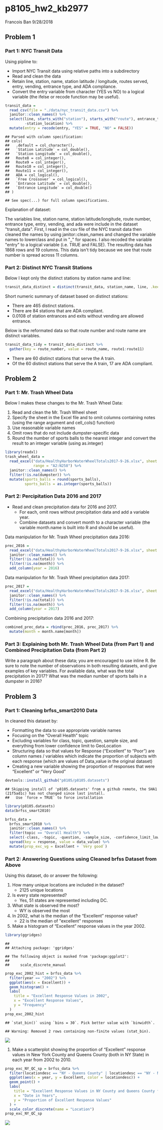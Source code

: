 p8105\_hw2\_kb2977
================
Francois Ban
9/28/2018

Problem 1
---------

### Part 1: NYC Transit Data

Using pipline to:

-   Import NYC Transit data using relative paths into a subdirectory
-   Read and clean the data
-   Retain line, station, name, station latitude / longitude, routes served, entry, vending, entrance type, and ADA compliance.
-   Convert the entry variable from character (YES vs NO) to a logical variable (the ifelse or recode function may be useful).

``` r
transit_data = 
  read_csv(file = "./data/nyc_transit_data.csv") %>% 
  janitor::clean_names() %>% 
  select(line, starts_with("station"), starts_with("route"), entrance_type, entry, vending, ada, 
         -station_location) %>%
  mutate(entry = recode(entry, "YES" = TRUE, "NO" = FALSE))
```

    ## Parsed with column specification:
    ## cols(
    ##   .default = col_character(),
    ##   `Station Latitude` = col_double(),
    ##   `Station Longitude` = col_double(),
    ##   Route8 = col_integer(),
    ##   Route9 = col_integer(),
    ##   Route10 = col_integer(),
    ##   Route11 = col_integer(),
    ##   ADA = col_logical(),
    ##   `Free Crossover` = col_logical(),
    ##   `Entrance Latitude` = col_double(),
    ##   `Entrance Longitude` = col_double()
    ## )

    ## See spec(...) for full column specifications.

Explanation of dataset:

The variables line, station name, station latitude/longitude, route number, entrance type, entry, vending, and ada were include in the dataset "transit\_data". First, I read in the csv file of the NYC transit data then cleaned the names by using janitor::clean\_names and changed the variable names to lowerclass and put in "\_" for spaces. I also recoded the variable "entry" to a logical variable (i.e. TRUE and FALSE). The resulting data has 1868 rows and 19 columns. This data isn't tidy because we see that route number is spread across 11 columns.

### Part 2: Distinct NYC Transit Stations

Below I kept only the distinct stations by station name and line:

``` r
transit_data_distinct = distinct(transit_data, station_name, line, .keep_all = TRUE)
```

Short numeric summary of dataset based on distinct stations:

-   There are 465 distinct stations.
-   There are 84 stations that are ADA compliant.
-   0.0108 of station entrances and exits without vending are allowed entrance.

Below is the reformated data so that route number and route name are distinct variables.

``` r
transit_data_tidy = transit_data_distinct %>% 
  gather(key = route_number, value = route_name, route1:route11)
```

-   There are 60 distinct stations that serve the A train.
-   Of the 60 distinct stations that serve the A train, 17 are ADA compliant.

Problem 2
---------

### Part 1: Mr. Trash Wheel Data

Below I makes these changes to the Mr. Trash Wheel Data:

1.  Read and clean the Mr. Trash Wheel sheet
2.  Specify the sheet in the Excel file and to omit columns containing notes (using the range argument and cell\_cols() function)
3.  Use reasonable variable names
4.  Omit rows that do not include dumpster-specific data
5.  Round the number of sports balls to the nearest integer and convert the result to an integer variable (using as.integer)

``` r
library(readxl)
trash_wheel_data = 
  read_excel("data/HealthyHarborWaterWheelTotals2017-9-26.xlsx", sheet = "Mr. Trash Wheel", 
             range = "A2:N258") %>% 
  janitor::clean_names() %>%
  filter(!is.na(dumpster)) %>%
  mutate(sports_balls = round(sports_balls), 
         sports_balls = as.integer(sports_balls))
```

### Part 2: Percipitation Data 2016 and 2017

-   Read and clean precipitation data for 2016 and 2017.
    -   For each, omit rows without precipitation data and add a variable year.
    -   Combine datasets and convert month to a character variable (the variable month.name is built into R and should be useful).

Data manipulation for Mr. Trash Wheel precipitation data 2016:

``` r
prec_2016 = 
  read_excel("data/HealthyHarborWaterWheelTotals2017-9-26.xlsx", sheet = "2016 Precipitation", skip = 1) %>%
  janitor::clean_names() %>%
  filter(!is.na(total)) %>%
  filter(!is.na(month)) %>%
  add_column(year = 2016)
```

Data manipulation for Mr. Trash Wheel precipitation data 2017:

``` r
prec_2017 = 
  read_excel("data/HealthyHarborWaterWheelTotals2017-9-26.xlsx", sheet = "2017 Precipitation", skip = 1) %>%
  janitor::clean_names() %>%
  filter(!is.na(total)) %>%
  filter(!is.na(month)) %>%
  add_column(year = 2017)
```

Combining precipitation data 2016 and 2017:

``` r
combined_prec_data = rbind(prec_2016, prec_2017) %>%
  mutate(month = month.name[month])
```

### Part 3: Explaining both Mr. Trash Wheel Data (from Part 1) and Combined Precipitation Data (from Part 2)

Write a paragraph about these data; you are encouraged to use inline R. Be sure to note the number of observations in both resulting datasets, and give examples of key variables. For available data, what was the total precipitation in 2017? What was the median number of sports balls in a dumpster in 2016?

Problem 3
---------

### Part 1: Cleaning brfss\_smart2010 Data

In cleaned this dataset by:

-   Formatting the data to use appropriate variable names
-   Focusing on the “Overall Health” topic
-   Excluding variables for class, topic, question, sample size, and everything from lower confidence limit to GeoLocation
-   Structuring data so that values for Response (“Excellent” to “Poor”) are column names / variables which indicate the proportion of subjects with each response (which are values of Data\_value in the original dataset)
-   Creating a new variable showing the proportion of responses that were “Excellent” or “Very Good”

``` r
devtools::install_github("p8105/p8105.datasets")
```

    ## Skipping install of 'p8105.datasets' from a github remote, the SHA1 (21f5ad1c) has not changed since last install.
    ##   Use `force = TRUE` to force installation

``` r
library(p8105.datasets)
data(brfss_smart2010)
```

``` r
brfss_data =
  brfss_smart2010 %>%
  janitor::clean_names() %>% 
  filter(topic == "Overall Health") %>% 
  select(-class, -topic, -question, -sample_size, -confidence_limit_low:-geo_location) %>% 
  spread(key = response, value = data_value) %>%
  mutate(prop_exc_vg = Excellent + `Very good`)
```

### Part 2: Answering Questions using Cleaned brfss Dataset from Above

Using this dataset, do or answer the following:

1.  How many unique locations are included in the dataset?
    -   2125 unique locations
2.  Is every state represented?
    -   Yes, 51 states are represented including DC.
3.  What state is observed the most?
    -   WY is observed the most
4.  In 2002, what is the median of the “Excellent” response value?
    -   22 is the median of "excellent" responses
5.  Make a histogram of “Excellent” response values in the year 2002.

``` r
library(ggridges)
```

    ## 
    ## Attaching package: 'ggridges'

    ## The following object is masked from 'package:ggplot2':
    ## 
    ##     scale_discrete_manual

``` r
prop_exc_2002_hist = brfss_data %>% 
  filter(year == "2002") %>% 
  ggplot(aes(x = Excellent)) + 
  geom_histogram() +
  labs(
    title = "Excellent Response Values in 2002",
    x = "Excellent Response Values",
    y = "Frequency"
  )
prop_exc_2002_hist
```

    ## `stat_bin()` using `bins = 30`. Pick better value with `binwidth`.

    ## Warning: Removed 2 rows containing non-finite values (stat_bin).

![](p8105_hw2_kb2977_files/figure-markdown_github/histogram-1.png)

1.  Make a scatterplot showing the proportion of “Excellent” response values in New York County and Queens County (both in NY State) in each year from 2002 to 2010.

``` r
prop_exc_NY_QC_sp = brfss_data %>%
  filter(locationdesc == "NY - Queens County" | locationdesc == "NY - New York County") %>%
  ggplot(aes(x = year, y = Excellent, color = locationdesc)) + 
  geom_point() +
  labs(
    title = "Excellent Response Values in NY County and Queens County from 2002 to 2010",
    x = "Date in Years",
    y = "Proportion of Excellent Response Values"
  ) +
  scale_color_discrete(name = "Location")
prop_exc_NY_QC_sp
```

![](p8105_hw2_kb2977_files/figure-markdown_github/scatterplot-1.png)
